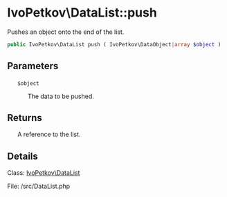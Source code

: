 # IvoPetkov\DataList::push

Pushes an object onto the end of the list.

```php
public IvoPetkov\DataList push ( IvoPetkov\DataObject|array $object )
```

## Parameters

&nbsp;&nbsp;&nbsp;&nbsp;&nbsp;&nbsp;`$object`

&nbsp;&nbsp;&nbsp;&nbsp;&nbsp;&nbsp;&nbsp;&nbsp;&nbsp;&nbsp;&nbsp;&nbsp;The data to be pushed.

## Returns

&nbsp;&nbsp;&nbsp;&nbsp;&nbsp;&nbsp;A reference to the list.

## Details

Class: [IvoPetkov\DataList](ivopetkov.datalist.class.md)

File: /src/DataList.php

